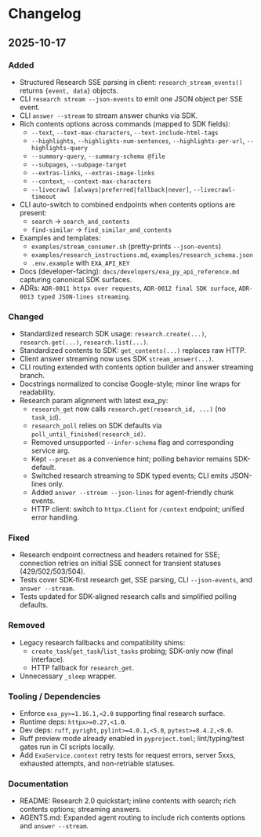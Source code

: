 # Changelog

## 2025-10-17

### Added

- Structured Research SSE parsing in client: `research_stream_events()` returns `{event, data}` objects.
- CLI `research stream --json-events` to emit one JSON object per SSE event.
- CLI `answer --stream` to stream answer chunks via SDK.
- Rich contents options across commands (mapped to SDK fields):
  - `--text`, `--text-max-characters`, `--text-include-html-tags`
  - `--highlights`, `--highlights-num-sentences`, `--highlights-per-url`, `--highlights-query`
  - `--summary-query`, `--summary-schema @file`
  - `--subpages`, `--subpage-target`
  - `--extras-links`, `--extras-image-links`
  - `--context`, `--context-max-characters`
  - `--livecrawl [always|preferred|fallback|never]`, `--livecrawl-timeout`
- CLI auto-switch to combined endpoints when contents options are present:
  - `search` → `search_and_contents`
  - `find-similar` → `find_similar_and_contents`
- Examples and templates:
  - `examples/stream_consumer.sh` (pretty-prints `--json-events`)
  - `examples/research_instructions.md`, `examples/research_schema.json`
  - `.env.example` with `EXA_API_KEY`
- Docs (developer-facing): `docs/developers/exa_py_api_reference.md` capturing canonical SDK surfaces.
- ADRs: `ADR-0011 httpx over requests`, `ADR-0012 final SDK surface`, `ADR-0013 typed JSON-lines streaming`.

### Changed

- Standardized research SDK usage: `research.create(...)`, `research.get(...)`, `research.list(...)`.
- Standardized contents to SDK: `get_contents(...)` replaces raw HTTP.
- Client answer streaming now uses SDK `stream_answer(...)`.
- CLI routing extended with contents option builder and answer streaming branch.
- Docstrings normalized to concise Google-style; minor line wraps for readability.
- Research param alignment with latest exa_py:
  - `research_get` now calls `research.get(research_id, ...)` (no `task_id`).
  - `research_poll` relies on SDK defaults via `poll_until_finished(research_id)`.
  - Removed unsupported `--infer-schema` flag and corresponding service arg.
  - Kept `--preset` as a convenience hint; polling behavior remains SDK-default.
  - Switched research streaming to SDK typed events; CLI emits JSON-lines only.
  - Added `answer --stream --json-lines` for agent-friendly chunk events.
  - HTTP client: switch to `httpx.Client` for `/context` endpoint; unified error handling.

### Fixed

- Research endpoint correctness and headers retained for SSE; connection retries on
  initial SSE connect for transient statuses (429/502/503/504).
- Tests cover SDK-first research get, SSE parsing, CLI `--json-events`, and `answer --stream`.
- Tests updated for SDK-aligned research calls and simplified polling defaults.

### Removed

- Legacy research fallbacks and compatibility shims:
  - `create_task`/`get_task`/`list_tasks` probing; SDK-only now (final interface).
  - HTTP fallback for `research_get`.
- Unnecessary `_sleep` wrapper.

### Tooling / Dependencies

- Enforce `exa_py>=1.16.1,<2.0` supporting final research surface.
- Runtime deps: `httpx>=0.27,<1.0`.
- Dev deps: `ruff`, `pyright`, `pylint>=4.0.1,<5.0`, `pytest>=8.4.2,<9.0`.
- Ruff preview mode already enabled in `pyproject.toml`; lint/typing/test gates run in CI scripts locally.
- Add `ExaService.context` retry tests for request errors, server 5xxs, exhausted attempts, and non-retriable statuses.

### Documentation

- README: Research 2.0 quickstart; inline contents with search; rich contents options; streaming answers.
- AGENTS.md: Expanded agent routing to include rich contents options and `answer --stream`.
